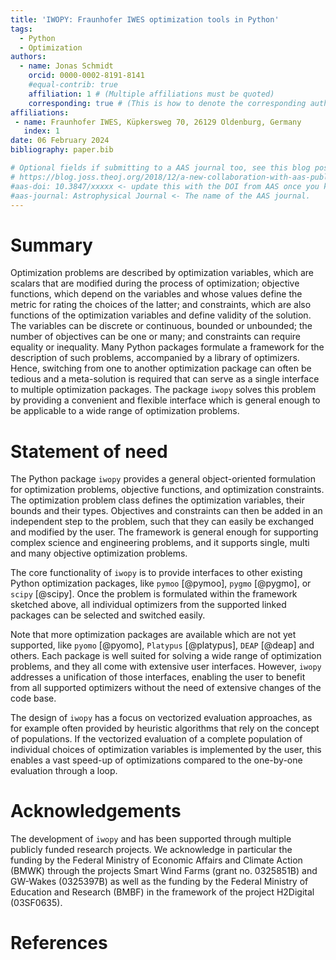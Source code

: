 ```yaml
---
title: 'IWOPY: Fraunhofer IWES optimization tools in Python'
tags:
  - Python
  - Optimization
authors:
  - name: Jonas Schmidt
    orcid: 0000-0002-8191-8141
    #equal-contrib: true
    affiliation: 1 # (Multiple affiliations must be quoted)
    corresponding: true # (This is how to denote the corresponding author)
affiliations:
 - name: Fraunhofer IWES, Küpkersweg 70, 26129 Oldenburg, Germany
   index: 1
date: 06 February 2024
bibliography: paper.bib

# Optional fields if submitting to a AAS journal too, see this blog post:
# https://blog.joss.theoj.org/2018/12/a-new-collaboration-with-aas-publishing
#aas-doi: 10.3847/xxxxx <- update this with the DOI from AAS once you know it.
#aas-journal: Astrophysical Journal <- The name of the AAS journal.
---
```


# Summary

Optimization problems are described by optimization variables, which are scalars that are modified during the process of optimization; objective functions, which depend on the variables and whose values define the metric for rating the choices of the latter; and constraints, which are also functions of the optimization variables and define validity of
the solution. The variables can be discrete or continuous, bounded or unbounded; the number of objectives can be one or many; and constraints can require equality or inequality. Many Python packages formulate a framework for the description of such problems, accompanied by a library of optimizers. Hence, switching from one to another optimization package can often 
be tedious and a meta-solution is required that can serve as a single interface to multiple
optimization packages. The package `iwopy` solves this problem by providing a convenient and flexible interface which is general enough to be applicable to a wide range of optimization problems.

# Statement of need

The Python package `iwopy` provides a general object-oriented formulation for optimization 
problems, objective functions, and optimization constraints. The optimization problem class
defines the optimization variables, their bounds and their types. Objectives and constraints
can then be added in an independent step to the problem, such that they can easily be
exchanged and modified by the user. The framework is general enough for supporting complex
science and engineering problems, and it supports single, multi and many objective 
optimization problems.

The core functionality of `iwopy` is to provide interfaces to other existing Python
optimization packages, like `pymoo` [@pymoo], `pygmo` [@pygmo], or `scipy` [@scipy]. Once the 
problem is formulated within the framework sketched above, all individual optimizers from the 
supported linked packages can be selected and switched easily. 

Note that more optimization packages are available which are not yet supported,
like `pyomo` [@pyomo], `Platypus` [@platypus], `DEAP` [@deap] and others.
Each package is well suited for solving a wide range of optimization problems, and they 
all come with extensive user interfaces. However, `iwopy`
addresses a unification of those interfaces, enabling the user to benefit from all supported
optimizers without the need of extensive changes of the code base.

The design of `iwopy` has a focus on vectorized evaluation approaches, as for example often
provided by heuristic algorithms that rely on the concept of populations. If the vectorized
evaluation of a complete population of individual choices of optimization variables is
implemented by the user, this enables a vast speed-up of optimizations compared to the
one-by-one evaluation through a loop.

# Acknowledgements

The development of `iwopy` and has been supported through multiple publicly funded research projects. We acknowledge in particular the funding by the Federal Ministry of Economic Affairs and Climate Action (BMWK) through the projects Smart Wind Farms (grant no. 0325851B) and GW-Wakes (0325397B) as well as the funding by the Federal Ministry of Education and Research (BMBF) in the framework of the project H2Digital (03SF0635).

# References